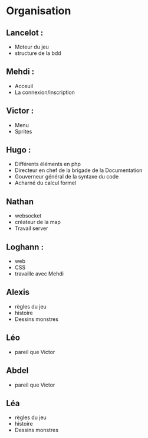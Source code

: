 # Organisation

## Lancelot :
 - Moteur du jeu
 - structure de la bdd

## Mehdi :
 - Acceuil
 - La connexion/inscription

## Victor :
 - Menu
 - Sprites

## Hugo :
 - Différents éléments en php
 - Directeur en chef de la brigade de la Documentation
 - Gouverneur général de la syntaxe du code
 - Acharné du calcul formel

## Nathan
 - websocket
 - créateur de la map
 - Travail server

## Loghann :
 - web
 - CSS
 - travaille avec Mehdi

## Alexis
 - règles du jeu
 - histoire
 - Dessins monstres

## Léo
 - pareil que Victor

## Abdel
 - pareil que Victor


## Léa
 - règles du jeu
 - histoire
 - Dessins monstres


